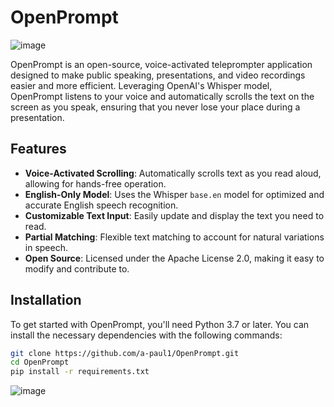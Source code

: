 # OpenPrompt

![image](https://github.com/user-attachments/assets/60209c44-c11c-4cbc-a67c-3b08e8b300a6)

OpenPrompt is an open-source, voice-activated teleprompter application designed to make public speaking, presentations, and video recordings easier and more efficient. Leveraging OpenAI's Whisper model, OpenPrompt listens to your voice and automatically scrolls the text on the screen as you speak, ensuring that you never lose your place during a presentation.

## Features

- **Voice-Activated Scrolling**: Automatically scrolls text as you read aloud, allowing for hands-free operation.
- **English-Only Model**: Uses the Whisper `base.en` model for optimized and accurate English speech recognition.
- **Customizable Text Input**: Easily update and display the text you need to read.
- **Partial Matching**: Flexible text matching to account for natural variations in speech.
- **Open Source**: Licensed under the Apache License 2.0, making it easy to modify and contribute to.

## Installation

To get started with OpenPrompt, you'll need Python 3.7 or later. You can install the necessary dependencies with the following commands:

```bash
git clone https://github.com/a-paul1/OpenPrompt.git
cd OpenPrompt
pip install -r requirements.txt

```
![image](https://github.com/user-attachments/assets/25c8a4ea-f0a5-4df1-b3fc-dfa38380e206)
